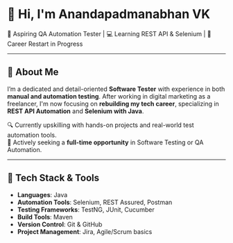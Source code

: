# 👋 Hi, I'm Anandapadmanabhan VK

🎯 Aspiring QA Automation Tester | 💻 Learning REST API & Selenium | 🔁 Career Restart in Progress

---

## 🚀 About Me

I’m a dedicated and detail-oriented **Software Tester** with experience in both **manual and automation testing**. After working in digital marketing as a freelancer, I'm now focusing on **rebuilding my tech career**, specializing in **REST API Automation** and **Selenium with Java**.

🔍 Currently upskilling with hands-on projects and real-world test automation tools.  
📌 Actively seeking a **full-time opportunity** in Software Testing or QA Automation.

---

## 🧪 Tech Stack & Tools

- **Languages**: Java
- **Automation Tools**: Selenium, REST Assured, Postman
- **Testing Frameworks**: TestNG, JUnit, Cucumber
- **Build Tools**: Maven
- **Version Control**: Git & GitHub
- **Project Management**: Jira, Agile/Scrum basics
